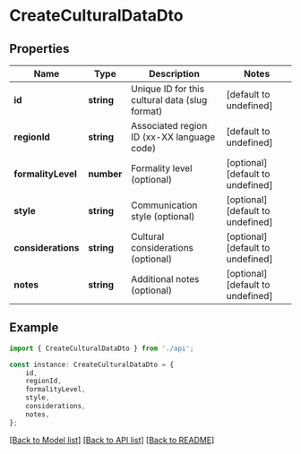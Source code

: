 # CreateCulturalDataDto


## Properties

Name | Type | Description | Notes
------------ | ------------- | ------------- | -------------
**id** | **string** | Unique ID for this cultural data (slug format) | [default to undefined]
**regionId** | **string** | Associated region ID (xx-XX language code) | [default to undefined]
**formalityLevel** | **number** | Formality level (optional) | [optional] [default to undefined]
**style** | **string** | Communication style (optional) | [optional] [default to undefined]
**considerations** | **string** | Cultural considerations (optional) | [optional] [default to undefined]
**notes** | **string** | Additional notes (optional) | [optional] [default to undefined]

## Example

```typescript
import { CreateCulturalDataDto } from './api';

const instance: CreateCulturalDataDto = {
    id,
    regionId,
    formalityLevel,
    style,
    considerations,
    notes,
};
```

[[Back to Model list]](../README.md#documentation-for-models) [[Back to API list]](../README.md#documentation-for-api-endpoints) [[Back to README]](../README.md)
